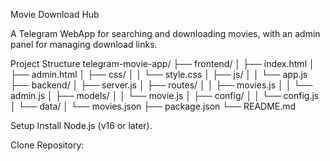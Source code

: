 Movie Download Hub

A Telegram WebApp for searching and downloading movies, with an admin panel for managing download links.

Project Structure
telegram-movie-app/
├── frontend/
│   ├── index.html
│   ├── admin.html
│   ├── css/
│   │   └── style.css
│   ├── js/
│   │   └── app.js
├── backend/
│   ├── server.js
│   ├── routes/
│   │   ├── movies.js
│   │   └── admin.js
│   ├── models/
│   │   └── movie.js
│   ├── config/
│   │   └── config.js
│   └── data/
│       └── movies.json
├── package.json
└── README.md

Setup
Install Node.js (v16 or later).

Clone Repository:
